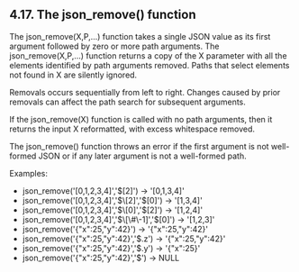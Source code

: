 ## 4\.17\. The json\_remove() function


The json\_remove(X,P,...) function takes a single JSON value as its
first argument followed by zero or more path arguments.
The json\_remove(X,P,...) function returns
a copy of the X parameter with all the elements 
identified by path arguments removed. Paths that select elements
not found in X are silently ignored.



Removals occurs sequentially from left to right. Changes caused by
prior removals can affect the path search for subsequent arguments.



If the json\_remove(X) function is called with no path arguments,
then it returns the input X reformatted, with excess whitespace
removed.



The json\_remove() function throws an error if the first argument
is not well\-formed JSON or if any later argument is not a well\-formed
path.



Examples:

* json\_remove('\[0,1,2,3,4]','$\[2]')
→ '\[0,1,3,4]'
* json\_remove('\[0,1,2,3,4]','$\[2]','$\[0]')
→ '\[1,3,4]'
* json\_remove('\[0,1,2,3,4]','$\[0]','$\[2]')
→ '\[1,2,4]'
* json\_remove('\[0,1,2,3,4]','$\[\#\-1]','$\[0]')
→ '\[1,2,3]'
* json\_remove('{"x":25,"y":42}')
→ '{"x":25,"y":42}'
* json\_remove('{"x":25,"y":42}','$.z')
→ '{"x":25,"y":42}'
* json\_remove('{"x":25,"y":42}','$.y')
→ '{"x":25}'
* json\_remove('{"x":25,"y":42}','$')
→ NULL





